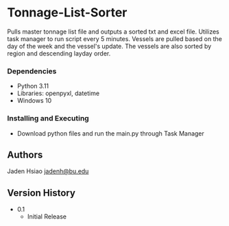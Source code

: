 # Tonnage-List-Sorter

Pulls master tonnage list file and outputs a sorted txt and excel file. Utilizes task manager to run script every 5 minutes. Vessels are pulled based on the day of the week and the vessel's update. The vessels are also sorted by region and descending layday order. 

### Dependencies

* Python 3.11
* Libraries: openpyxl, datetime
* Windows 10

### Installing and Executing

* Download python files and run the main.py through Task Manager

## Authors

Jaden Hsiao
jadenh@bu.edu

## Version History

* 0.1
    * Initial Release
